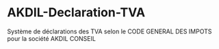 # AKDIL-Declaration-TVA
Système de déclarations des TVA selon le CODE GENERAL DES IMPOTS pour la société  AKDIL CONSEIL
